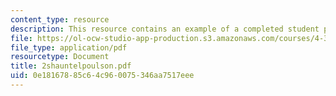 ```yaml
---
content_type: resource
description: This resource contains an example of a completed student project.
file: https://ol-ocw-studio-app-production.s3.amazonaws.com/courses/4-301-introduction-to-the-visual-arts-spring-2007/0e18167885c64c960075346aa7517eee_2shauntelpoulson.pdf
file_type: application/pdf
resourcetype: Document
title: 2shauntelpoulson.pdf
uid: 0e181678-85c6-4c96-0075-346aa7517eee
---
```

